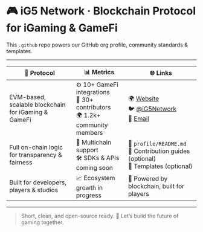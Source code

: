 # 🎮 iG5 Network · Blockchain Protocol for iGaming & GameFi

This `.github` repo powers our GitHub org profile, community standards & templates.

---

| 🚀 Protocol | 📊 Metrics | 🌐 Links |
|------------|------------|----------|
| EVM-based, scalable blockchain for iGaming & GameFi | ⚙️ 10+ GameFi integrations<br>👥 30+ contributors<br>🌍 1.2k+ community members | 🌍 [Website](https://ig5.network)<br>🐦 [@iG5Network](https://twitter.com/iG5Network)<br>📧 [Email](mailto:contact@ig5.network) |
| Full on-chain logic for transparency & fairness | 🔗 Multichain support<br>🛠️ SDKs & APIs coming soon | 📁 `profile/README.md`<br>📝 Contribution guides (optional)<br>📂 Templates (optional) |
| Built for developers, players & studios | 📈 Ecosystem growth in progress | 🎯 Powered by blockchain, built for players |

---

> Short, clean, and open-source ready. 🧩 Let’s build the future of gaming together.
